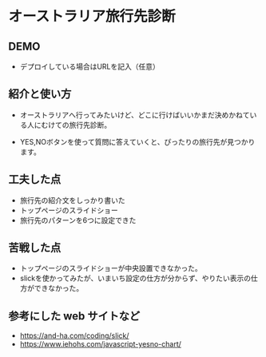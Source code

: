 # オーストラリア旅行先診断

## DEMO

  - デプロイしている場合はURLを記入（任意）

## 紹介と使い方

  - オーストラリアへ行ってみたいけど、どこに行けばいいかまだ決めかねている人にむけての旅行先診断。

  - YES,NOボタンを使って質問に答えていくと、ぴったりの旅行先が見つかります。

## 工夫した点

  - 旅行先の紹介文をしっかり書いた
  - トップページのスライドショー
  - 旅行先のパターンを6つに設定できた

## 苦戦した点

  - トップページのスライドショーが中央設置できなかった。
  - slickを使かってみたが、いまいち設定の仕方が分からず、やりたい表示の仕方ができなかった。

## 参考にした web サイトなど

  - https://and-ha.com/coding/slick/
  - https://www.iehohs.com/javascript-yesno-chart/
